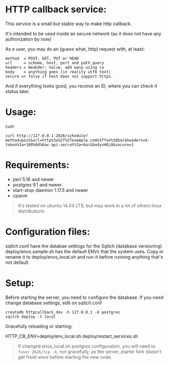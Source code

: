# HTTP callback service:
This service is a small but stable way to make http callback.

It's intended to be used inside an secure network (as it does not have any authorization by now)

As a user, you may do an (guess what, http) request with, at least:

    method  = POST, GET, PUT or HEAD
    url     = scheme, host, port and path_query
    headers = Heahder: Value, add many using \n
    body    = anything goes (in reality utf8 text)
    secure => false if host does not support https.

And if everything looks good, you receive an ID, where you can check it status later.

# Usage:

curl:

    curl http://127.0.0.1:2626/schedule?method=post&url=http%3a%2f%2fexemple.com%3ffoo%3dbar&headers=X-token%3a+100%0d%0ax-api-secret%3a+bar&body=HELO&secure=1


# Requirements:

- perl 5.16 and newer
- postgres 9.1 and newer
- start-stop-daemon 1.17.5 and newer
- cpanm

> It's tested on ubuntu 14.04 LTS, but may work in a lot of others linux distributions

# Configuration files:

sqitch.conf have the databae settings for the Sqitch (database versioning)
deploy/envs.sample.sh has the default ENVs that the system uses. Copy or rename it to deploy/envs_local.sh and run-it before running anything that's not default.

# Setup:

Before starting the server, you need to configure the database.
If you need change database settings, edit on sqitch.conf

    createdb httpcallback_dev -h 127.0.0.1 -U postgres
    sqitch deploy -t local


Gracefully reloading or starting:

HTTP_CB_ENV=deploy/env_local.sh deploy/restart_services.sh

> if changed envs_local.sh postgres configuration, you will need to `fuser 2626/tcp -k`, not gracefully, as the server_starter fork doesn't get fresh envs before starting the new code.
